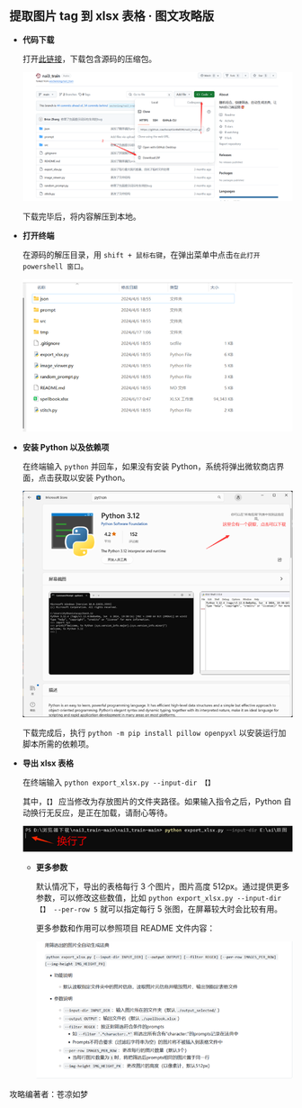 ## 提取图片 tag 到 xlsx 表格 · 图文攻略版

- **代码下载**

    打开[此链接](https://github.com/Exception0x0194/nai3_train)，下载包含源码的压缩包。

    ![](img/01-01.png)

    下载完毕后，将内容解压到本地。

- **打开终端**

    在源码的解压目录，用 `shift + 鼠标右键`，在弹出菜单中点击`在此打开 powershell 窗口`。

    ![](img/01-02.png)

- **安装 Python 以及依赖项**

    在终端输入 `python` 并回车，如果没有安装 Python，系统将弹出微软商店界面，点击获取以安装 Python。

    ![](img/01-03.png)

    下载完成后，执行 `python -m pip install pillow openpyxl` 以安装运行加脚本所需的依赖项。

- **导出 xlsx 表格**

    在终端输入 `python export_xlsx.py --input-dir 【】`

    其中，`【】` 应当修改为存放图片的文件夹路径。如果输入指令之后，Python 自动换行无反应，是正在加载，请耐心等待。

    ![](img/01-04.png)

    - **更多参数**

        默认情况下，导出的表格每行 3 个图片，图片高度 512px。通过提供更多参数，可以修改这些数值，比如 `python export_xlsx.py --input-dir 【】 --per-row 5` 就可以指定每行 5 张图，在屏幕较大时会比较有用。

        更多参数和作用可以参照项目 README 文件内容：

        ![](img/01-05.png)

攻略编著者：苍凉如梦
